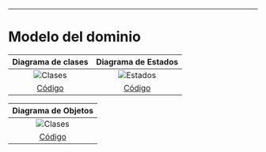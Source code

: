 

---
# Modelo del dominio

|                 Diagrama de clases                 |                 Diagrama de Estados                  |
| :------------------------------------------------: | :--------------------------------------------------: |
| ![Clases](https://github.com/hugofresno20/23-24-IdSw1-SDR/blob/main/imagenes/modelosUML/Diagrama%20de%20Clases.svg) | ![Estados](https://github.com/hugofresno20/23-24-IdSw1-SDR/blob/main/imagenes/modelosUML/Diagrama%20de%20estados.svg) |
|      [Código](https://github.com/hugofresno20/23-24-IdSw1-SDR/blob/main/modelosUML/Diagrama%20de%20Clases.puml)     |      [Código](https://github.com/hugofresno20/23-24-IdSw1-SDR/blob/main/modelosUML/Diagrama%20de%20estados.puml)      |

|                 Diagrama de Objetos                 |
| :-------------------------------------------------: |
| ![Clases]() |
|     [Código]()      |